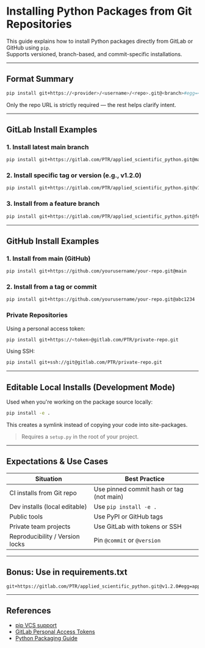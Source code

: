 
# Installing Python Packages from Git Repositories

This guide explains how to install Python packages directly from GitLab or GitHub using `pip`.  
Supports versioned, branch-based, and commit-specific installations.

---

## Format Summary

```bash
pip install git+https://<provider>/<username>/<repo>.git@<branch>#egg=<package>
```

Only the repo URL is strictly required — the rest helps clarify intent.

---

## GitLab Install Examples

### 1. Install latest main branch

```bash
pip install git+https://gitlab.com/PTR/applied_scientific_python.git@main
```

### 2. Install specific tag or version (e.g., v1.2.0)

```bash
pip install git+https://gitlab.com/PTR/applied_scientific_python.git@v1.2.0
```

### 3. Install from a feature branch

```bash
pip install git+https://gitlab.com/PTR/applied_scientific_python.git@feature/cli-improvements
```

---

## GitHub Install Examples

### 1. Install from main (GitHub)

```bash
pip install git+https://github.com/yourusername/your-repo.git@main
```

### 2. Install from a tag or commit

```bash
pip install git+https://github.com/yourusername/your-repo.git@abc1234
```

### Private Repositories

Using a personal access token:

```bash
pip install git+https://<token>@gitlab.com/PTR/private-repo.git
```

Using SSH:

```bash
pip install git+ssh://git@gitlab.com/PTR/private-repo.git
```

---

## Editable Local Installs (Development Mode)

Used when you're working on the package source locally:

```bash
pip install -e .
```

This creates a symlink instead of copying your code into site-packages.

> Requires a `setup.py` in the root of your project.

---

## Expectations & Use Cases

| Situation                         | Best Practice                               |
|----------------------------------|---------------------------------------------|
| CI installs from Git repo        | Use pinned commit hash or tag (not main)    |
| Dev installs (local editable)    | Use `pip install -e .`                      |
| Public tools                     | Use PyPI or GitHub tags                     |
| Private team projects            | Use GitLab with tokens or SSH               |
| Reproducibility / Version locks  | Pin `@commit` or `@version`                 |

---

## Bonus: Use in requirements.txt

```text
git+https://gitlab.com/PTR/applied_scientific_python.git@v1.2.0#egg=applied_scientific_python
```

---

## References

- [pip VCS support](https://pip.pypa.io/en/stable/topics/vcs-support/)
- [GitLab Personal Access Tokens](https://docs.gitlab.com/ee/user/profile/personal_access_tokens.html)
- [Python Packaging Guide](https://packaging.python.org/tutorials/packaging-projects/)
